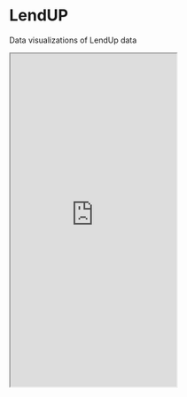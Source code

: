 # LendUP
Data visualizations of LendUp data


<iframe src = "https://jamvelasquez.shinyapps.io/plot1/" width = "300" height = "600" ></iframe>
